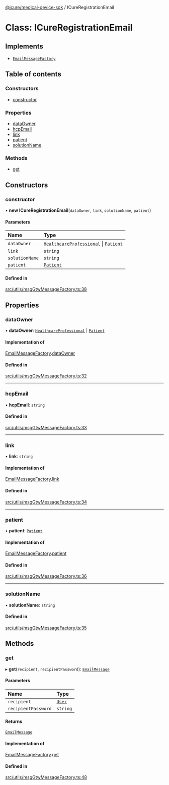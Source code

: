 [@icure/medical-device-sdk](../modules.md) / ICureRegistrationEmail

# Class: ICureRegistrationEmail

## Implements

- [`EmailMessageFactory`](../interfaces/EmailMessageFactory.md)

## Table of contents

### Constructors

- [constructor](ICureRegistrationEmail.md#constructor)

### Properties

- [dataOwner](ICureRegistrationEmail.md#dataowner)
- [hcpEmail](ICureRegistrationEmail.md#hcpemail)
- [link](ICureRegistrationEmail.md#link)
- [patient](ICureRegistrationEmail.md#patient)
- [solutionName](ICureRegistrationEmail.md#solutionname)

### Methods

- [get](ICureRegistrationEmail.md#get)

## Constructors

### constructor

• **new ICureRegistrationEmail**(`dataOwner`, `link`, `solutionName`, `patient`)

#### Parameters

| Name | Type |
| :------ | :------ |
| `dataOwner` | [`HealthcareProfessional`](HealthcareProfessional.md) \| [`Patient`](Patient.md) |
| `link` | `string` |
| `solutionName` | `string` |
| `patient` | [`Patient`](Patient.md) |

#### Defined in

[src/utils/msgGtwMessageFactory.ts:38](https://github.com/icure/icure-medical-device-js-sdk/blob/4df0728/src/utils/msgGtwMessageFactory.ts#L38)

## Properties

### dataOwner

• **dataOwner**: [`HealthcareProfessional`](HealthcareProfessional.md) \| [`Patient`](Patient.md)

#### Implementation of

[EmailMessageFactory](../interfaces/EmailMessageFactory.md).[dataOwner](../interfaces/EmailMessageFactory.md#dataowner)

#### Defined in

[src/utils/msgGtwMessageFactory.ts:32](https://github.com/icure/icure-medical-device-js-sdk/blob/4df0728/src/utils/msgGtwMessageFactory.ts#L32)

___

### hcpEmail

• **hcpEmail**: `string`

#### Defined in

[src/utils/msgGtwMessageFactory.ts:33](https://github.com/icure/icure-medical-device-js-sdk/blob/4df0728/src/utils/msgGtwMessageFactory.ts#L33)

___

### link

• **link**: `string`

#### Implementation of

[EmailMessageFactory](../interfaces/EmailMessageFactory.md).[link](../interfaces/EmailMessageFactory.md#link)

#### Defined in

[src/utils/msgGtwMessageFactory.ts:34](https://github.com/icure/icure-medical-device-js-sdk/blob/4df0728/src/utils/msgGtwMessageFactory.ts#L34)

___

### patient

• **patient**: [`Patient`](Patient.md)

#### Implementation of

[EmailMessageFactory](../interfaces/EmailMessageFactory.md).[patient](../interfaces/EmailMessageFactory.md#patient)

#### Defined in

[src/utils/msgGtwMessageFactory.ts:36](https://github.com/icure/icure-medical-device-js-sdk/blob/4df0728/src/utils/msgGtwMessageFactory.ts#L36)

___

### solutionName

• **solutionName**: `string`

#### Defined in

[src/utils/msgGtwMessageFactory.ts:35](https://github.com/icure/icure-medical-device-js-sdk/blob/4df0728/src/utils/msgGtwMessageFactory.ts#L35)

## Methods

### get

▸ **get**(`recipient`, `recipientPassword`): [`EmailMessage`](../modules.md#emailmessage)

#### Parameters

| Name | Type |
| :------ | :------ |
| `recipient` | [`User`](User.md) |
| `recipientPassword` | `string` |

#### Returns

[`EmailMessage`](../modules.md#emailmessage)

#### Implementation of

[EmailMessageFactory](../interfaces/EmailMessageFactory.md).[get](../interfaces/EmailMessageFactory.md#get)

#### Defined in

[src/utils/msgGtwMessageFactory.ts:48](https://github.com/icure/icure-medical-device-js-sdk/blob/4df0728/src/utils/msgGtwMessageFactory.ts#L48)
